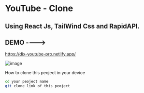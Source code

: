 YouTube - Clone
====================

Using React Js, TailWind Css and RapidAPI.
---------------------

DEMO ---->
---------------------
https://dix-youtube-pro.netlify.app/

![image](https://github.com/thakordixit567/DIX-STORE/blob/master/DIX-STORE-PRO/src/DEMO/Screenshot%20(201).png)



How to clone this peoject in your device

 ```sh
 cd your peoject name
git clone link of this peoject
```
